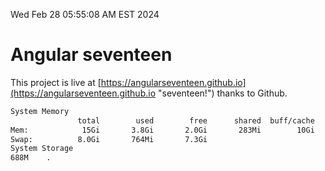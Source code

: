 Wed Feb 28 05:55:08 AM EST 2024

# Angular seventeen


This project is live at [https://angularseventeen.github.io](https://angularseventeen.github.io "seventeen!") thanks to Github.

```bash
System Memory
               total        used        free      shared  buff/cache   available
Mem:            15Gi       3.8Gi       2.0Gi       283Mi        10Gi        11Gi
Swap:          8.0Gi       764Mi       7.3Gi
System Storage
688M	.
